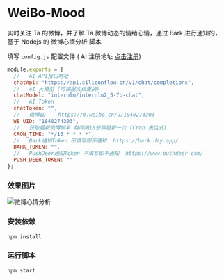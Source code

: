 # WeiBo-Mood

实时关注 Ta 的微博，并了解 Ta 微博动态的情绪心情，通过 Bark 进行通知的，基于 Nodejs 的 微博心情分析 脚本

填写 `config.js` 配置文件 ( AI 注册地址 [点击注册](https://cloud.siliconflow.cn/i/R83F9xkI))

```js
module.exports = {
  //   AI API接口地址
  chatApi: "https://api.siliconflow.cn/v1/chat/completions",
  //   AI 大模型 (可根据文档更换)
  chatModel: "internlm/internlm2_5-7b-chat",
  //   AI Token
  chatToken: "",
  //   微博ID    https://m.weibo.cn/u/1840274303
  WB_UID: "1840274303",
  //   获取最新微博频率 每间隔16分钟更新一次 (Cron 表达式)
  CRON_TIME: "*/16 * * * *",
  //   Bark通知Token 不填写即不通知  https://bark.day.app/
  BARK_TOKEN: "",
  //   PushDeer通知Token 不填写即不通知  https://www.pushdeer.com/
  PUSH_DEER_TOKEN: ""
};
```

### 效果图片

![微博心情分析](https://i0.wp.com/uxiaohan.github.io/v2/2024/09/1725436245.png)

### 安装依赖

```bash
npm install
```

### 运行脚本

```bash
npm start
```
